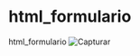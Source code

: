 # html_formulario
html_formulario
![Capturar](https://user-images.githubusercontent.com/60318498/189497926-fc8bf47a-3bc4-4ac1-a517-ae901fd06e5f.PNG)
